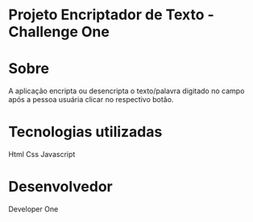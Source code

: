 # Projeto Encriptador de Texto - Challenge One

# Sobre
A aplicação encripta ou desencripta o texto/palavra digitado no campo após a pessoa usuária clicar no respectivo botão.

# Tecnologias utilizadas
Html    Css    Javascript

# Desenvolvedor
Developer One
